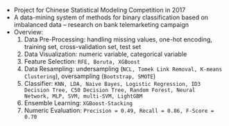 * Project for Chinese Statistical Modeling Competition in 2017
* A data-mining system of methods for binary classification based on imbalanced data – research on bank telemarketing campaign
* Overview:
  1. Data Pre-Processing: handling missing values, one-hot encoding, training set, cross-validation set, test set
  2. Data Visualization: numeric variable, categorical variable
  3. Feature Selection: `RFE, Boruta, XGBoost`
  4. Data Resampling: undersampling (`NCL, Tomek Link Removal, K-means Clustering`), oversampling (`Bootstrap, SMOTE`)
  5. Classifier: `KNN, LDA, Naive Bayes, Logistic Regression, ID3 Decision Tree, C50 Decision Tree, Random Forest, Neural Network,
     MLP, SVM, multi-SVM, LightGBM`
  6. Ensemble Learning: `XGBoost-Stacking`
  7. Numeric Evaluation: `Precision = 0.49, Recall = 0.86, F-Score = 0.70`

